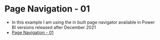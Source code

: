 # Page Navigation - 01

- In this example I am using the in built page navigator available in Power BI versions released after December 2021
- [Page Navigation - 01](https://github.com/preetparmar/Data-Visualization/blob/main/Power%20BI%20Projects/Page%20Navigation%20-%2001/Page%20Navigation.png)
